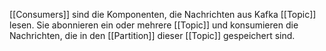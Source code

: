 [[Consumers]] sind die Komponenten, die Nachrichten aus Kafka [[Topic]] lesen. Sie abonnieren ein oder mehrere [[Topic]] und konsumieren die Nachrichten, die in den [[Partition]] dieser [[Topic]] gespeichert sind.